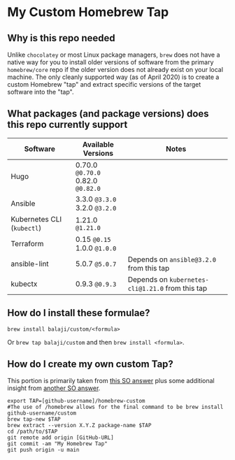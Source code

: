 # My Custom Homebrew Tap

## Why is this repo needed
Unlike `chocolatey` or most Linux package managers, `brew` does not have a native way for you to install older versions of software from the primary `homebrew/core` repo if the older version does not already exist on your local machine. The only cleanly supported way (as of April 2020) is to create a custom Homebrew "tap" and extract specific versions of the target software into the "tap".

## What packages (and package versions) does this repo currently support
|Software|Available Versions|Notes|
|--------|------------------|-----|
|Hugo| 0.70.0 `@0.70.0` <br> 0.82.0 `@0.82.0`||
|Ansible|3.3.0 `@3.3.0` <br> 3.2.0 `@3.2.0`||
|Kubernetes CLI (`kubectl`)|1.21.0 `@1.21.0`||
|Terraform|0.15 `@0.15` <br> 1.0.0 `@1.0.0`||
|ansible-lint|5.0.7 `@5.0.7`|Depends on `ansible@3.2.0` from this tap|
|kubectx|0.9.3 `@0.9.3`|Depends on `kubernetes-cli@1.21.0` from this tap|

## How do I install these formulae?

`brew install balaji/custom/<formula>`

Or `brew tap balaji/custom` and then `brew install <formula>`.

## How do I create my own custom Tap?
This portion is primarily taken from [this SO answer](https://stackoverflow.com/a/64125796) plus some additional insight from [another SO answer](https://stackoverflow.com/a/62822638).

```
export TAP=[github-username]/homebrew-custom
#The use of /homebrew allows for the final command to be brew install github-username/custom
brew tap-new $TAP
brew extract --version X.Y.Z package-name $TAP
cd /path/to/$TAP
git remote add origin [GitHub-URL]
git commit -am "My Homebrew Tap"
git push origin -u main
```